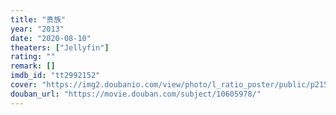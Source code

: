 ```yaml
---
title: "贵族"
year: "2013"
date: "2020-08-10"
theaters: ["Jellyfin"]
rating: ""
remark: []
imdb_id: "tt2992152"
cover: "https://img2.doubanio.com/view/photo/l_ratio_poster/public/p2159261731.jpg"
douban_url: "https://movie.douban.com/subject/10605978/"
---
```

